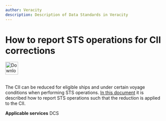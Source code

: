 ```yaml
---
author: Veracity
description: Description of Data Standards in Veracity
---
```


# How to report STS operations for CII corrections

<a href="https://veracitycdnprod.blob.core.windows.net/developer/veracitystatic/ovd/How%20to%20report%20STS%20operations%20for%20CII%20corrections.pdf" download>
    <img src="assets/download.png" alt="Download PDF" height="40">
  </a>
  <br>
  <br>

The CII can be reduced for eligible ships and under certain voyage conditions when performing STS operations. [In this document](http://standard.no/) it is described how to report STS operations such that the reduction is applied to the CII.

**Applicable services**
DCS

